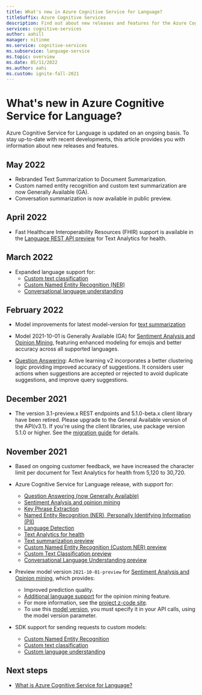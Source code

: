```yaml
---
title: What's new in Azure Cognitive Service for Language?
titleSuffix: Azure Cognitive Services
description: Find out about new releases and features for the Azure Cognitive Service for Language.
services: cognitive-services
author: aahill
manager: nitinme
ms.service: cognitive-services
ms.subservice: language-service
ms.topic: overview
ms.date: 05/11/2022
ms.author: aahi
ms.custom: ignite-fall-2021
---
```


# What's new in Azure Cognitive Service for Language?

Azure Cognitive Service for Language is updated on an ongoing basis. To stay up-to-date with recent developments, this article provides you with information about new releases and features.

## May 2022

* Rebranded Text Summarization to Document Summarization.
* Custom named entity recognition and custom text summarization are now Generally Available (GA).
* Conversation summarization is now available in public preview.


## April 2022

* Fast Healthcare Interoperability Resources (FHIR) support is available in the [Language REST API preview](text-analytics-for-health/quickstart.md?pivots=rest-api&tabs=language) for Text Analytics for health.

## March 2022

* Expanded language support for:
  * [Custom text classification](custom-classification/language-support.md)
  * [Custom Named Entity Recognition (NER)](custom-named-entity-recognition/language-support.md)
  * [Conversational language understanding](conversational-language-understanding/language-support.md)

## February 2022

* Model improvements for latest model-version for [text summarization](summarization/overview.md)

* Model 2021-10-01 is Generally Available (GA) for [Sentiment Analysis and Opinion Mining](sentiment-opinion-mining/overview.md), featuring enhanced modeling for emojis and better accuracy across all supported languages.

* [Question Answering](question-answering/overview.md): Active learning v2 incorporates a better clustering logic providing improved accuracy of suggestions. It considers user actions when suggestions are accepted or rejected to avoid duplicate suggestions, and improve query suggestions.

## December 2021

* The version 3.1-preview.x REST endpoints and 5.1.0-beta.x client library have been retired. Please upgrade to the General Available version of the API(v3.1). If you're using the client libraries, use package version 5.1.0 or higher. See the [migration guide](./concepts/migrate-language-service-latest.md) for details.

## November 2021

* Based on ongoing customer feedback, we have increased the character limit per document for Text Analytics for health from 5,120 to 30,720.

* Azure Cognitive Service for Language release, with support for:

  * [Question Answering (now Generally Available)](question-answering/overview.md)
  * [Sentiment Analysis and opinion mining](sentiment-opinion-mining/overview.md)
  * [Key Phrase Extraction](key-phrase-extraction/overview.md)
  * [Named Entity Recognition (NER), Personally Identifying Information (PII)](named-entity-recognition/overview.md)
  * [Language Detection](language-detection/overview.md)
  * [Text Analytics for health](text-analytics-for-health/overview.md)
  * [Text summarization preview](summarization/overview.md)
  * [Custom Named Entity Recognition (Custom NER) preview](custom-named-entity-recognition/overview.md)
  * [Custom Text Classification preview](custom-classification/overview.md)
  * [Conversational Language Understanding preview](conversational-language-understanding/overview.md)

* Preview model version `2021-10-01-preview` for [Sentiment Analysis and Opinion mining](sentiment-opinion-mining/overview.md), which provides:

  * Improved prediction quality.
  * [Additional language support](sentiment-opinion-mining/language-support.md?tabs=sentiment-analysis) for the opinion mining feature.
  * For more information, see the [project z-code site](https://www.microsoft.com/research/project/project-zcode/).
  * To use this [model version](sentiment-opinion-mining/how-to/call-api.md#specify-the-sentiment-analysis-model), you must specify it in your API calls, using the model version parameter.

* SDK support for sending requests to custom models:

  * [Custom Named Entity Recognition](custom-named-entity-recognition/how-to/call-api.md)
  * [Custom text classification](custom-classification/how-to/call-api.md)
  * [Custom language understanding](conversational-language-understanding/how-to/deploy-query-model.md#use-the-client-libraries-azure-sdk)

## Next steps

* [What is Azure Cognitive Service for Language?](overview.md)
